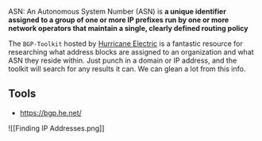 ASN: An Autonomous System Number (ASN) is **a unique identifier assigned to a group of one or more IP prefixes run by one or more network operators that maintain a single, clearly defined routing policy**

The `BGP-Toolkit` hosted by [Hurricane Electric](https://bgp.he.net/) is a fantastic resource for researching what address blocks are assigned to an organization and what ASN they reside within. Just punch in a domain or IP address, and the toolkit will search for any results it can. We can glean a lot from this info.

## Tools 
- https://bgp.he.net/

![[Finding IP Addresses.png]]
